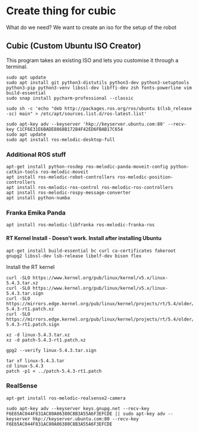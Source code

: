 # Create thing for cubic

What do we need? We want to create an iso for the setup of the robot

## Cubic (Custom Ubuntu ISO Creator)

This program takes an existing ISO and lets you customise it through a terminal.

```
sudo apt update
sudo apt install git python3-distutils python3-dev python3-setuptools python3-pip python3-venv libssl-dev libffi-dev zsh fonts-powerline vim build-essential
sudo snap install pycharm-professional --classic
```

```
sudo sh -c 'echo "deb http://packages.ros.org/ros/ubuntu $(lsb_release -sc) main" > /etc/apt/sources.list.d/ros-latest.list'

sudo apt-key adv --keyserver 'hkp://keyserver.ubuntu.com:80' --recv-key C1CF6E31E6BADE8868B172B4F42ED6FBAB17C654
sudo apt update
sudo apt install ros-melodic-desktop-full
```

### Additional ROS stuff

```
apt-get install python-rosdep ros-melodic-panda-moveit-config python-catkin-tools ros-melodic-moveit
apt install ros-melodic-robot-controllers ros-melodic-position-controllers
apt install ros-melodic-ros-control ros-melodic-ros-controllers
apt install ros-melodic-rospy-message-converter
apt install python-numba
```

### Franka Emika Panda
```
apt install ros-melodic-libfranka ros-melodic-franka-ros
```
#### RT Kernel Install - Doesn't work. Install after installing Ubuntu
```
apt-get install build-essential bc curl ca-certificates fakeroot gnupg2 libssl-dev lsb-release libelf-dev bison flex
```

Install the RT kernel
```
curl -SLO https://www.kernel.org/pub/linux/kernel/v5.x/linux-5.4.3.tar.xz
curl -SLO https://www.kernel.org/pub/linux/kernel/v5.x/linux-5.4.3.tar.sign
curl -SLO https://mirrors.edge.kernel.org/pub/linux/kernel/projects/rt/5.4/older/patch-5.4.3-rt1.patch.xz
curl -SLO https://mirrors.edge.kernel.org/pub/linux/kernel/projects/rt/5.4/older/patch-5.4.3-rt1.patch.sign
```

```
xz -d linux-5.4.3.tar.xz
xz -d patch-5.4.3-rt1.patch.xz
```
```
gpg2 --verify linux-5.4.3.tar.sign
```

```
tar xf linux-5.4.3.tar
cd linux-5.4.3
patch -p1 < ../patch-5.4.3-rt1.patch
```

### RealSense
```
apt-get install ros-melodic-realsense2-camera
```

```
sudo apt-key adv --keyserver keys.gnupg.net --recv-key F6E65AC044F831AC80A06380C8B3A55A6F3EFCDE || sudo apt-key adv --keyserver hkp://keyserver.ubuntu.com:80 --recv-key F6E65AC044F831AC80A06380C8B3A55A6F3EFCDE
```
```
